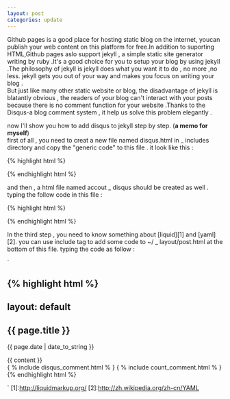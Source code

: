 ```yaml
---
layout: post
categories: update
---
```


Github pages is a good place for hosting static blog on the internet, youcan
publish your web content on this platform for free.In addition to suporting
HTML,Github pages aslo support jekyll , a simple static site generator writing 
by ruby .It's a good choice for you to setup your blog by using jekyll .The
philosophy of jekyll is jekyll does what you want it to do , no more ,no less.
jekyll gets you out of your way and makes you focus on writing your blog .  
But just like many other static website or blog, the disadvantage of jekyll is 
blatantly obvious , the readers of your blog can't interact with your posts
because there is no comment function for your website .Thanks to the Disqus-a
blog comment system , it help us solve this problem elegantly .

now I'll show you how to add disqus to jekyll step by step. (**a memo for myself**)</br>
first of all , you need to creat a new file named disqus.html in _ includes 
directory and copy the "generic code" to this file . it look like this :
    
{% highlight html %}

<div id="disqus_thread"></div>
<script type="text/javascript">
    /* * * CONFIGURATION VARIABLES: EDIT BEFORE PASTING INTO YOUR WEBPAGE * * */
    /* * * required: replace example with your forum shortname * * */
    var disqus_shortname = 'kongfan';
    /* * * DON'T EDIT BELOW THIS LINE * * */
    (function() {
        var dsq = document.createElement('script'); 
        dsq.type = 'text/javascript';
        dsq.async = true;
        dsq.src = '//' + disqus_shortname + '.disqus.com/embed.js';
        (document.getElementsByTagName('head')[0] || 
        document.getElementsByTagName('body')[0]).appendChild(dsq);
    })();
</script>

{% endhighlight html %}    

and then , a html file named accout _ disqus should be created as well . typing
the follow code in this file :


{% highlight html %}
<script type="text/javascript">
/* * * CONFIGURATION VARIABLES: EDIT BEFORE PASTING INTO YOUR WEBPAGE * * */
/* * * required: replace example with your forum shortname * * */
var disqus_shortname = 'kongfan'; 

/* * * DON'T EDIT BELOW THIS LINE * * */
(function () {
    var s = document.createElement('script'); s.async = true;
    s.type = 'text/javascript';
    s.src = '//' + disqus_shortname + '.disqus.com/count.js';
    (document.getElementsByTagName('HEAD')[0] ||
     document.getElementsByTagName('BODY')[0]).appendChild(s);
    }());
</script>

{% endhighlight html %} 

In the third step , you need to know something about [liquid][1] and [yaml][2].
you can use include tag to add some code to   ~/ _  layout/post.html at the
bottom of this file. typing the code as follow : 

`

{% highlight html %}
---
layout: default
---
<h2>{{ page.title }}</h2>
<p class="meta">{{ page.date | date_to_string }}</p>

<div class="post">
{{ content }}
</div>
{ % include disqus_comment.html % }
{ % include count_comment.html % }
{% endhighlight html %}

`
[1]:http://liquidmarkup.org/
[2]:http://zh.wikipedia.org/zh-cn/YAML



